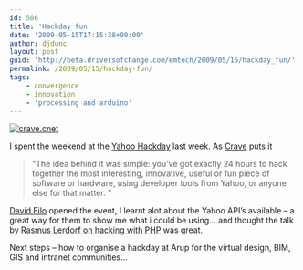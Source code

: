 ```yaml
---
id: 586
title: 'Hackday fun'
date: '2009-05-15T17:15:38+00:00'
author: djdunc
layout: post
guid: 'http://beta.driversofchange.com/emtech/2009/05/15/hackday_fun/'
permalink: /2009/05/15/hackday-fun/
tags:
    - convergence
    - innovation
    - 'processing and arduino'
---
```


<span class="mt-enclosure mt-enclosure-image">[![crave.cnet](https://i0.wp.com/crave.cnet.co.uk/i/c/pg/39042448/1-a.jpg?w=1170)](http://crave.cnet.co.uk/software/0,39029471,49302231,00.htm)</span>

I spent the weekend at the [Yahoo Hackday](http://openhacklondon.pbworks.com/) last week. As [Crave](http://crave.cnet.co.uk/software/0,39029471,49302231,00.htm) puts it

> “The idea behind it was simple: you’ve got exactly 24 hours to hack together the most interesting, innovative, useful or fun piece of software or hardware, using developer tools from Yahoo, or anyone else for that matter. ”

[David Filo](http://www.guardian.co.uk/technology/2009/may/14/yahoo-david-filo) opened the event, I learnt alot about the Yahoo API’s available – a great way for them to show me what i could be using… and thought the talk by [Rasmus Lerdorf on hacking with PHP](http://talks.php.net/show/openhack) was great.

Next steps – how to organise a hackday at Arup for the virtual design, BIM, GIS and intranet communities…